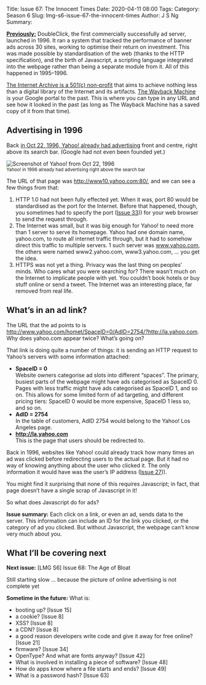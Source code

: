 Title: Issue 67: The Innocent Times
Date: 2020-04-11 08:00
Tags: 
Category: Season 6
Slug: lmg-s6-issue-67-the-innocent-times
Author: J S Ng
Summary: 

[**Previously:**](https://buttondown.email/laymansguide/archive/) DoubleClick, the first commercially successfully ad server, launched in 1996. It ran a system that tracked the performance of banner ads across 30 sites, working to optimise their return on investment. This was made possible by standardisation of the web (thanks to the HTTP specification), and the birth of Javascript, a scripting language integrated into the webpage rather than being a separate module from it. All of this happened in 1995–1996.

[The Internet Archive is a 501(c) non-profit](https://archive.org/about/) that aims to achieve nothing less than a digital library of the Internet and its artifacts. [The Wayback Machine](https://archive.org/web/) is your Google portal to the past. This is where you can type in any URL and see how it looked in the past (as long as The Wayback Machine has a saved copy of it from that time).

## Advertising in 1996

Back [in Oct 22, 1996, Yahoo! already had advertising](https://web.archive.org/web/19961022175643/http://www10.yahoo.com:80/) front and centre, right above its search bar. (Google had not even been founded yet.)

![Screenshot of Yahoo! from Oct 22, 1996]({attach}/season6/issue067/issue067_01.png)<br />
<small>Yahoo! in 1996 already had advertising right above the search bar</small>

The URL of that page was http://www10.yahoo.com:80/, and we can see a few things from that:

1. HTTP 1.0 had not been fully effected yet. When it was, port 80 would be standardised as the port for the Internet. Before that happened, though, you sometimes had to specify the port ([Issue 33]({filename}/season3/issue033/issue033.md))) for your web browser to send the request through.
2. The Internet was small, but it was big enough for Yahoo! to need more than 1 server to serve its homepage. Yahoo had one domain name, yahoo.com, to route all internet traffic through, but it had to somehow direct this traffic to multiple servers. 1 such server was www.yahoo.com, the others were named www2.yahoo.com, www3.yahoo.com, ... you get the idea.
3. HTTPS was not yet a thing. Privacy was the last thing on peoples’ minds. Who cares what you were searching for? There wasn’t much on the Internet to implicate people with yet. You couldn’t book hotels or buy stuff online or send a tweet. The Internet was an interesting place, far removed from real life.

## What’s in an ad link?

The URL that the ad points to is http://www.yahoo.com/homet/SpaceID=0/AdID=2754/?http://la.yahoo.com. Why does yahoo.com appear twice? What’s going on?

That link is doing quite a number of things: it is sending an HTTP request to Yahoo’s servers with some information attached:

- **SpaceID = 0**  
  Website owners categorise ad slots into different “spaces”. The primary, busiest parts of the webpage might have ads categorised as SpaceID 0. Pages with less traffic might have ads categorised as SpaceID 1, and so on. This allows for some limited form of ad targeting, and different pricing tiers: SpaceID 0 would be more expensive, SpaceID 1 less so, and so on.
- **AdID = 2754**  
  In the table of customers, AdID 2754 would belong to the Yahoo! Los Angeles page.
- **http://la.yahoo.com**  
  This is the page that users should be redirected to.

Back in 1996, websites like Yahoo! could already track how many times an ad was clicked before redirecting users to the actual page. But it had no way of knowing anything about the user who clicked it. The only information it would have was the user’s IP address ([Issue 27]({filename}/season3/issue027/issue027.md))).

You might find it surprising that none of this requires Javascript; in fact, that page doesn’t have a single scrap of Javascript in it!

So what does Javascript do for ads?

**Issue summary:** Each click on a link, or even an ad, sends data to the server. This information can include an ID for the link you clicked, or the category of ad you clicked. But without Javascript, the webpage can’t know very much about you.

## What I’ll be covering next

**Next issue:** [LMG S6] Issue 68: The Age of Bloat

Still starting slow ... because the picture of online advertising is not complete yet

**Sometime in the future:** What is:

- booting up? [Issue 15]
- a cookie? [Issue 8]
- XSS? [Issue 8]
- a CDN? [Issue 8]
- a good reason developers write code and give it away for free online? [Issue 21]
- firmware? [Issue 34]
- OpenType? And what are fonts anyway? [Issue 42]
- What is involved in installing a piece of software? [Issue 48]
- How do apps know where a file starts and ends? [Issue 49]
- What is a password hash? [Issue 63]
